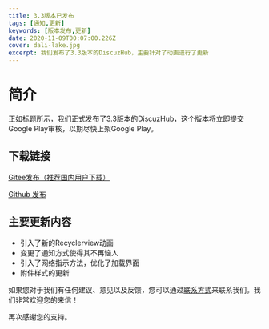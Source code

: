 ```yaml
---
title: 3.3版本已发布
tags: [通知,更新]
keywords: [版本发布,更新]
date: 2020-11-09T00:07:00.226Z
cover: dali-lake.jpg
excerpt: 我们发布了3.3版本的DiscuzHub，主要针对了动画进行了更新
---
```


# 简介

正如标题所示，我们正式发布了3.3版本的DiscuzHub，这个版本将立即提交Google Play审核，以期尽快上架Google Play。


## 下载链接

[Gitee发布（推荐国内用户下载）](https://gitee.com/kidozh/DiscuzHub/releases/v3.3)

[Github 发布](https://github.com/kidozh/DiscuzHub/releases/download/v3.3/app-release.apk)


## 主要更新内容

+ 引入了新的Recyclerview动画
+ 变更了通知方式使得其不再恼人
+ 引入了网络指示方法，优化了加载界面
+ 附件样式的更新

如果您对于我们有任何建议、意见以及反馈，您可以通过[联系方式](/contact/)来联系我们。我们非常欢迎您的来信！

再次感谢您的支持。